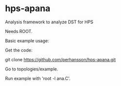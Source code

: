 hps-apana
=========

Analysis framework to analyze DST for HPS

Needs ROOT.

Basic example usage:

Get the code: 

git clone https://github.com/perhansson/hps-apana.git

Go to topologies/example.

Run example with 'root -l ana.C'. 
